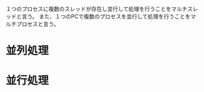
１つのプロセスに複数のスレッドが存在し並行して処理を行うことをマルチスレッドと言う。 また、１つのPCで複数のプロセスを並行して処理を行うことをマルチプロセスと言う。


# 並列処理



# 並行処理